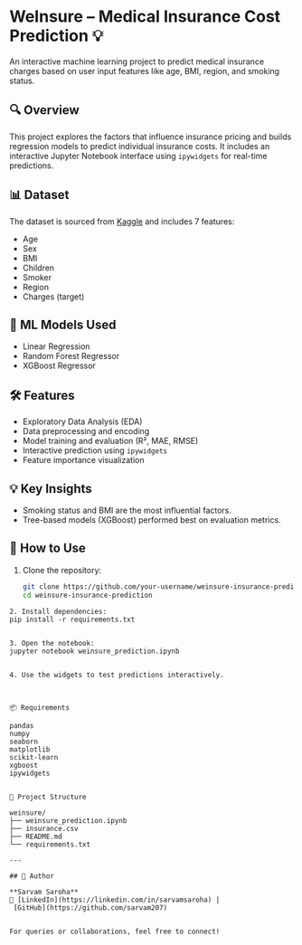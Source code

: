 # WeInsure – Medical Insurance Cost Prediction 💡

An interactive machine learning project to predict medical insurance charges based on user input features like age, BMI, region, and smoking status.

## 🔍 Overview
This project explores the factors that influence insurance pricing and builds regression models to predict individual insurance costs. It includes an interactive Jupyter Notebook interface using `ipywidgets` for real-time predictions.

## 📊 Dataset
The dataset is sourced from [Kaggle](https://www.kaggle.com/datasets/mirichoi0218/insurance) and includes 7 features:
- Age
- Sex
- BMI
- Children
- Smoker
- Region
- Charges (target)

## 🧠 ML Models Used
- Linear Regression
- Random Forest Regressor
- XGBoost Regressor

## 🛠️ Features
- Exploratory Data Analysis (EDA)
- Data preprocessing and encoding
- Model training and evaluation (R², MAE, RMSE)
- Interactive prediction using `ipywidgets`
- Feature importance visualization

## 💡 Key Insights
- Smoking status and BMI are the most influential factors.
- Tree-based models (XGBoost) performed best on evaluation metrics.

## 🚀 How to Use
1. Clone the repository:
   ```bash
   git clone https://github.com/your-username/weinsure-insurance-prediction.git
   cd weinsure-insurance-prediction
```
2. Install dependencies:
pip install -r requirements.txt


3. Open the notebook:
jupyter notebook weinsure_prediction.ipynb


4. Use the widgets to test predictions interactively.



📦 Requirements

pandas
numpy
seaborn
matplotlib
scikit-learn
xgboost
ipywidgets


📁 Project Structure

weinsure/
├── weinsure_prediction.ipynb
├── insurance.csv
├── README.md
└── requirements.txt

---

## 🧠 Author

**Sarvam Saroha**
🔗 [LinkedIn](https://linkedin.com/in/sarvamsaroha) |
 [GitHub](https://github.com/sarvam207)


For queries or collaborations, feel free to connect!
